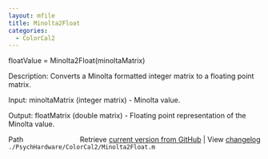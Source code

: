 ```yaml
---
layout: mfile
title: Minolta2Float
categories:
  - ColorCal2
---
```


floatValue = Minolta2Float\(minoltaMatrix\)

Description:
Converts a Minolta formatted integer matrix to a floating point matrix.

Input:
minoltaMatrix \(integer matrix\) \- Minolta value.

Output:
floatMatrix \(double matrix\) \- Floating point representation of the Minolta value.


<div class="code_header" style="text-align:right;">
  <span style="float:left;">Path&nbsp;&nbsp;</span> <span class="counter">Retrieve <a href=
  "https://raw.github.com/Psychtoolbox-3/Psychtoolbox-3/beta/./PsychHardware/ColorCal2/Minolta2Float.m">current version from GitHub</a> | View <a href=
  "https://github.com/Psychtoolbox-3/Psychtoolbox-3/commits/beta/./PsychHardware/ColorCal2/Minolta2Float.m">changelog</a></span>
</div>
<div class="code">
  <code>./PsychHardware/ColorCal2/Minolta2Float.m</code>
</div>
